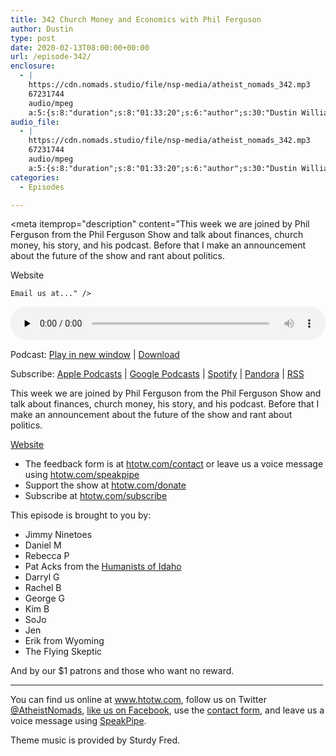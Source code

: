 ```yaml
---
title: 342 Church Money and Economics with Phil Ferguson
author: Dustin
type: post
date: 2020-02-13T08:00:00+00:00
url: /episode-342/
enclosure:
  - |
    https://cdn.nomads.studio/file/nsp-media/atheist_nomads_342.mp3
    67231744
    audio/mpeg
    a:5:{s:8:"duration";s:8:"01:33:20";s:6:"author";s:30:"Dustin Williams, Phil Ferguson";s:8:"explicit";s:1:"1";s:13:"episode_title";s:45:"Church Money and Economics with Phil Ferguson";s:10:"episode_no";s:3:"342";}
audio_file:
  - |
    https://cdn.nomads.studio/file/nsp-media/atheist_nomads_342.mp3
    67231744
    audio/mpeg
    a:5:{s:8:"duration";s:8:"01:33:20";s:6:"author";s:30:"Dustin Williams, Phil Ferguson";s:8:"explicit";s:1:"1";s:13:"episode_title";s:45:"Church Money and Economics with Phil Ferguson";s:10:"episode_no";s:3:"342";}
categories:
  - Episodes

---
```

<div itemscope itemtype="http://schema.org/AudioObject">
  <meta itemprop="name" content="342 Church Money and Economics with Phil Ferguson" />
  
  <meta itemprop="uploadDate" content="2020-02-13T01:00:00-07:00" />
  
  <meta itemprop="encodingFormat" content="audio/mpeg" />
  
  <meta itemprop="duration" content="PT1H33M20S" />
  
  <meta itemprop="description" content="This week we are joined by Phil Ferguson from the Phil Ferguson Show and talk about finances, church money, his story, and his podcast. Before that I make an announcement about the future of the show and rant about politics.

Website



 	Email us at..." />
  
  <meta itemprop="contentUrl" content="https://dts.podtrac.com/redirect.mp3/cdn.nomads.studio/file/nsp-media/atheist_nomads_342.mp3" />
  
  <meta itemprop="contentSize" content="64.1" />
  </p> 
  
  <div class="powerpress_player" id="powerpress_player_8605">
    <audio class="wp-audio-shortcode" id="audio-4225-349" preload="none" style="width: 100%;" controls="controls"><source type="audio/mpeg" src="https://dts.podtrac.com/redirect.mp3/cdn.nomads.studio/file/nsp-media/atheist_nomads_342.mp3?_=349" /><a href="https://dts.podtrac.com/redirect.mp3/cdn.nomads.studio/file/nsp-media/atheist_nomads_342.mp3">https://dts.podtrac.com/redirect.mp3/cdn.nomads.studio/file/nsp-media/atheist_nomads_342.mp3</a></audio>
  </div>
</div>

<p class="powerpress_links powerpress_links_mp3">
  Podcast: <a href="https://dts.podtrac.com/redirect.mp3/cdn.nomads.studio/file/nsp-media/atheist_nomads_342.mp3" class="powerpress_link_pinw" target="_blank" title="Play in new window" onclick="return powerpress_pinw('https://htotw.com/?powerpress_pinw=4225-podcast');" rel="nofollow">Play in new window</a> | <a href="https://dts.podtrac.com/redirect.mp3/cdn.nomads.studio/file/nsp-media/atheist_nomads_342.mp3" class="powerpress_link_d" title="Download" rel="nofollow" download="atheist_nomads_342.mp3">Download</a>
</p>

<p class="powerpress_links powerpress_subscribe_links">
  Subscribe: <a href="https://podcasts.apple.com/us/podcast/humanists-take-on-the-world/id530050098?mt=2&ls=1" class="powerpress_link_subscribe powerpress_link_subscribe_itunes" target="_blank" title="Subscribe on Apple Podcasts" rel="nofollow">Apple Podcasts</a> | <a href="https://www.google.com/podcasts?feed=aHR0cDovL2F0aGVpc3Rub21hZHMubGlic3luLmNvbS9yc3M%3D" class="powerpress_link_subscribe powerpress_link_subscribe_googleplay" target="_blank" title="Subscribe on Google Podcasts" rel="nofollow">Google Podcasts</a> | <a href="https://open.spotify.com/show/3LzK2xZGike6Tc1GEMtMbr?si=LieN9SNuTpq96smuaUsH8A" class="powerpress_link_subscribe powerpress_link_subscribe_spotify" target="_blank" title="Subscribe on Spotify" rel="nofollow">Spotify</a> | <a href="https://www.pandora.com/podcast/atheist-nomads/PC:10122?corr=62071012&part=ug" class="powerpress_link_subscribe powerpress_link_subscribe_pandora" target="_blank" title="Subscribe on Pandora" rel="nofollow">Pandora</a> | <a href="https://htotw.com/feed/podcast/" class="powerpress_link_subscribe powerpress_link_subscribe_rss" target="_blank" title="Subscribe via RSS" rel="nofollow">RSS</a>
</p>

This week we are joined by Phil Ferguson from the Phil Ferguson Show and talk about finances, church money, his story, and his podcast. Before that I make an announcement about the future of the show and rant about politics.

[Website][1]

<!--more-->

  * The feedback form is at [htotw.com/contact](https://htotw.com/contact) or leave us a voice message using <a href="https://htotw.com/speakpipe" target="_blank" rel="noopener noreferrer">htotw.com/speakpipe</a>
  * Support the show at <a href="https://htotw.com/donate" target="_blank" rel="noopener noreferrer">htotw.com/donate</a>
  * Subscribe at <a href="https://htotw.com/subscribe" target="_blank" rel="noopener noreferrer">htotw.com/subscribe</a>

This episode is brought to you by:

  * Jimmy Ninetoes
  * Daniel M
  * Rebecca P
  * Pat Acks from the <a href="https://www.humanistsofidaho.org" target="_blank" rel="noopener noreferrer">Humanists of Idaho</a>
  * Darryl G
  * Rachel B
  * George G
  * Kim B
  * SoJo
  * Jen
  * Erik from Wyoming
  * The Flying Skeptic

And by our $1 patrons and those who want no reward.

<hr width="500" />

You can find us online at <a href="https://www.htotw.com/" target="_blank" rel="noopener noreferrer">www.htotw.com</a>, follow us on Twitter <a href="https://twitter.com/AtheistNomads" target="_blank" rel="noopener noreferrer">@AtheistNomads</a>, <a href="https://htotw.com/facebook" target="_blank" rel="noopener noreferrer">like us on Facebook</a>, use the [contact form](https://htotw.com/contact), and leave us a voice message using <a href="https://htotw.com/speakpipe" target="_blank" rel="noopener noreferrer">SpeakPipe</a>.

Theme music is provided by Sturdy Fred.

 [1]: https://polarisfinancialplanning.com/the-phil-ferguson-show